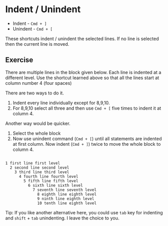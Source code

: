 Indent / Unindent
==================

* Indent - `Cmd + ]`
* Unindent - `Cmd + [`

These shortcuts indent / unindent the selected lines. If no line is selected
then the current line is moved.


Exercise
---------

There are multiple lines in the block given below. Each line is indented at a
different level. Use the shortcut learned above so that all the lines start at
column number 4 (four spaces)

There are two ways to do it.

1. Indent every line individually except for 8,9,10.
2. For 8,9,10 select all three and then use `Cmd + [` five times to indent it at
   column 4.

Another way would be quicker.

1. Select the whole block
2. Now use unindent command (`Cmd + [`) until all statements are indented at
   first column. Now indent (`Cmd + ]`) twice to move the whole block to
   column 4.

```

1 first line first level
  2 second line second level
    3 third line third level
      4 fourth line fourth level
        5 fifth line fifth level
          6 sixth line sixth level
            7 seventh line seventh level
              8 eighth line eighth level
              9 ninth line eighth level
              10 tenth line eighth level

```
Tip: If you like another alternative here, you could use `tab` key for indenting
and `shift` + `tab` unindenting. I leave the choice to you.
